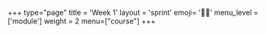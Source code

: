 +++
type="page"
title = 'Week 1'
layout = 'sprint'
emoji= '👋🏾'
menu_level = ['module']
weight = 2
menu=["course"]
+++
